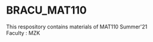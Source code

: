 # BRACU_MAT110
<html>
  <body>
  This respository contains materials of MAT110 Summer'21 <br/>
  Faculty : MZK <br/>
  </body>
</html>
